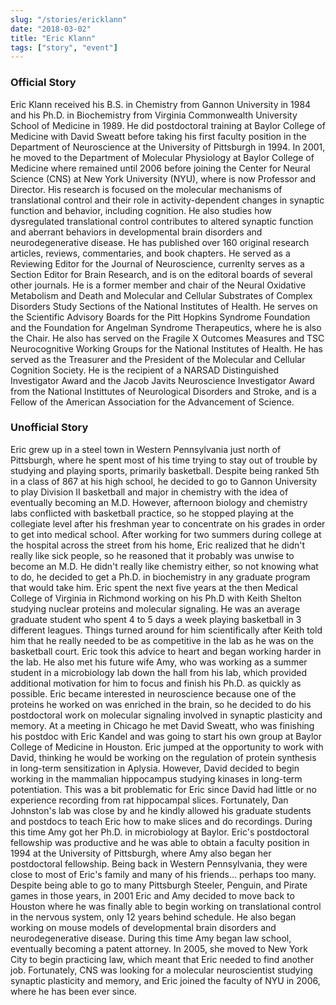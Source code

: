```yaml
---
slug: "/stories/ericklann"
date: "2018-03-02"
title: "Eric Klann"
tags: ["story", "event"]
---
```

### Official Story
Eric Klann received his B.S. in Chemistry from Gannon University in 1984 and his Ph.D. in Biochemistry from Virginia Commonwealth University School of Medicine in 1989. He did postdoctoral training at Baylor College of Medicine with David Sweatt before taking his first faculty position in the Department of Neuroscience at the University of Pittsburgh in 1994. In 2001, he moved to the Department of Molecular Physiology at Baylor College of Medicine where remained until 2006 before joining the Center for Neural Science (CNS) at New York University (NYU), where is now Professor and Director. His research is focused on the molecular mechanisms of translational control and their role in activity-dependent changes in synaptic function and behavior, including cognition. He also studies how dysregulated translational control contributes to altered synaptic function and aberrant behaviors in developmental brain disorders and neurodegenerative disease. He has published over 160 original research articles, reviews, commentaries, and book chapters. He served as a Reviewing Editor for the Journal of Neuroscience, currenlty serves as a Section Editor for Brain Research, and is on the editoral boards of several other journals. He is a former member and chair of the Neural Oxidative Metabolism and Death and Molecular and Cellular Substrates of Complex Disorders Study Sections of the National Institutes of Health. He serves on the Scientific Advisory Boards for the Pitt Hopkins Syndrome Foundation and the Foundation for Angelman Syndrome Therapeutics, where he is also the Chair. He also has served on the Fragile X Outcomes Measures and TSC Neurocognitive Working Groups for the National Institutes of Health. He has served as the Treasurer and the President of the Molecular and Cellular Cognition Society. He is the recipient of a NARSAD Distinguished Investigator Award and the Jacob Javits Neuroscience Investigator Award from the National Instittutes of Neurological Disorders and Stroke, and is a Fellow of the American Association for the Advancement of Science.

### Unofficial Story
Eric grew up in a steel town in Western Pennsylvania just north of Pittsburgh, where he spent most of his time trying to stay out of trouble by studying and playing sports, primarily basketball. Despite being ranked 5th in a class of 867 at his high school, he decided to go to Gannon University to play Division II basketball and major in chemistry with the idea of eventually becoming an M.D. However, afternoon biology and chemistry labs conflicted with basketball practice, so he stopped playing at the collegiate level after his freshman year to concentrate on his grades in order to get into medical school. After working for two summers during college at the hospital across the street from his home, Eric realized that he didn't really like sick people, so he reasoned that it probably was unwise to become an M.D. He didn't really like chemistry either, so not knowing what to do, he decided to get a Ph.D. in biochemistry in any graduate program that would take him. Eric spent the next five years at the then Medical College of Virginia in Richmond working on his Ph.D with Keith Shelton studying nuclear proteins and molecular signaling. He was an average graduate student who spent 4 to 5 days a week playing basketball in 3 different leagues. Things turned around for him scientifically after Keith told him that he really needed to be as competitive in the lab as he was on the basketball court. Eric took this advice to heart and began working harder in the lab. He also met his future wife Amy, who was working as a summer student in a microbiology lab down the hall from his lab, which provided additional motivation for him to focus and finish his Ph.D. as quickly as possible. Eric became interested in neuroscience because one of the proteins he worked on was enriched in the brain, so he decided to do his postdoctoral work on molecular signaling involved in synaptic plasticity and memory. At a meeting in Chicago he met David Sweatt, who was finishing his postdoc with Eric Kandel and was going to start his own group at Baylor College of Medicine in Houston. Eric jumped at the opportunity to work with David, thinking he would be working on the regulation of protein synthesis in long-term sensitization in Aplysia. However, David decided to begin working in the mammalian hippocampus studying kinases in long-term potentiation. This was a bit problematic for Eric since David had little or no experience recording from rat hippocampal slices. Fortunately, Dan Johnston's lab was close by and he kindly allowed his graduate students and postdocs to teach Eric how to make slices and do recordings. During this time Amy got her Ph.D. in microbiology at Baylor. Eric's postdoctoral fellowship was productive and he was able to obtain a faculty position in 1994 at the University of Pittsburgh, where Amy also began her postdoctoral fellowship. Being back in Western Pennsylvania, they were close to most of Eric's family and many of his friends... perhaps too many. Despite being able to go to many Pittsburgh Steeler, Penguin, and Pirate games in those years, in 2001 Eric and Amy decided to move back to Houston where he was finally able to begin working on translational control in the nervous system, only 12 years behind schedule. He also began working on mouse models of developmental brain disorders and neurodegenerative disease. During this time Amy began law school, eventually becoming a patent attorney. In 2005, she moved to New York City to begin practicing law, which meant that Eric needed to find another job. Fortunately, CNS was looking for a molecular neuroscientist studying synaptic plasticity and memory, and Eric joined the faculty of NYU in 2006, where he has been ever since.
